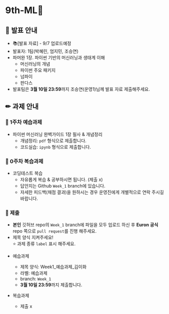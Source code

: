 # 9th-ML🐢

## 📢 발표 안내
- 📚[발표 자료] - 9/7 업로드예정
- 발표자: 1팀(박혜린, 엄지민, 조승연)
- 파머완 1장. 파이썬 기반의 머신러닝과 생태계 이해
  - 머신러닝의 개념
  - 파이썬 주요 패키지
  - 넘파이
  - 판다스
- 발표팀은 **3월 10일 23:59**까지 조승연(운영1)님께 발표 자료 제출해주세요.

## ✏ 과제 안내
### 📍 1주차 예습과제
- 파이썬 머신러닝 완벽가이드 1장 필사 & 개념정리
  - 개념정리: ```pdf``` 형식으로 제출합니다.
  - 코드실습: ```ipynb``` 형식으로 제출합니다.

### 📍 0주차 복습과제
- 코딩테스트 복습
  - 자유롭게 복습 & 공부하시면 됩니다. (제출 x)
  - 답안지는 Github ```Week_1``` branch에 있습니다.
  - 자세한 피드백(채점 결과)을 원하시는 경우 운영진에게 개별적으로 연락 주시길 바랍니다.
  
### 📍 제출
- **본인** 깃허브 repo의 ```Week_1``` branch에 파일을 모두 업로드 하신 후 **Euron 공식** repo 쪽으로 ```pull request```를 진행 해주세요.
- 제목 양식 지켜주세요!  
⭐ 과제 종류 ```label``` 표시 해주세요.

* 예습과제
  - 제목 양식: Week1_예습과제_김이화
  - 라벨: 예습과제
  - branch: ```Week_1```
  - **3월 10일 23:59**까지 제출합니다.
  
* 복습과제
  - 제출 x

